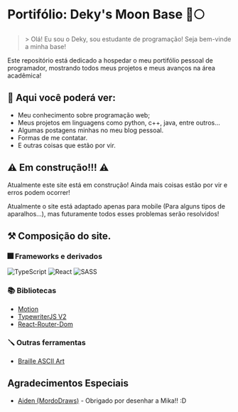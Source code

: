 
# Portifólio: Deky's Moon Base 🚀🌕

>\> Olá! Eu sou o Deky, sou estudante de programação! Seja bem-vinde a minha base!

Este repositório está dedicado a hospedar o meu portifólio pessoal de programador, mostrando todos meus projetos e meus avanços na área acadêmica!

## 📢 Aqui você poderá ver:
- Meu conhecimento sobre programação web;
- Meus projetos em linguagens como python, c++, java, entre outros...
- Algumas postagens minhas no meu blog pessoal.
- Formas de me contatar.
- E outras coisas que estão por vir.

## ⚠️ Em construção!!! ⚠️
Atualmente este site está em construção! Ainda mais coisas estão por vir e erros podem ocorrer!

Atualmente o site está adaptado apenas para mobile (Para alguns tipos de aparalhos...), mas futuramente todos esses problemas serão resolvidos!

## ⚒️ Composição do site.
### 🎆 Frameworks e derivados
![TypeScript](https://img.shields.io/badge/TypeScript-007ACC?style=for-the-badge&logo=typescript&logoColor=white)
![React](https://img.shields.io/badge/React-20232A?style=for-the-badge&logo=react&logoColor=61DAFB)
![SASS](https://img.shields.io/badge/Sass-CC6699?style=for-the-badge&logo=sass&logoColor=white)
### 📚 Bibliotecas
- [Motion](https://motion.dev)
- [TypewriterJS V2](https://github.com/tameemsafi/typewriterjs)
- [React-Router-Dom](https://www.npmjs.com/package/react-router-dom)
### 🪛 Outras ferramentas
- [Braille ASCII Art](https://lachlanarthur.github.io/Braille-ASCII-Art/)

## Agradecimentos Especiais
- [Aiden (MordoDraws)](https://www.instagram.com/mordodraws/) - Obrigado por desenhar a Mika!! :D
